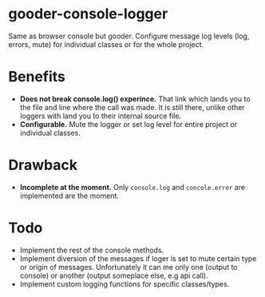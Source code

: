 # gooder-console-logger
Same as browser console but gooder. Configure message log levels (log, errors, mute) for individual classes or for the whole project.


# Benefits

 * **Does not break console.log() experince.** That link which lands you to the file and line where the call was made. It is still there, unlike other loggers with land you to their internal source file.
 * **Configurable.** Mute the logger or set log level for entire project or individual classes.




# Drawback

 * **Incomplete at the moment.** Only `console.log` and `concole.error` are implemented are the moment. 

# Todo
 * Implement the rest of the console methods.
 * Implement diversion of the messages if loger is set to mute certain type or origin of messages. Unfortunately it can me only one (output to console) or another (output someplace else, e.g api call). 
 * Implement custom logging functions for specific classes/types. 